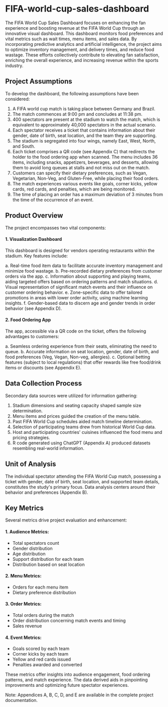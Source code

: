 # FIFA-world-cup-sales-dashboard

The FIFA World Cup Sales Dashboard focuses on enhancing the fan experience and boosting revenue at the FIFA World Cup through an innovative visual dashboard. This dashboard monitors food preferences and vital metrics such as wait times, menu items, and sales data. By incorporating predictive analytics and artificial intelligence, the project aims to optimize inventory management, and delivery times, and reduce food wastage. These efforts collectively contribute to elevating fan satisfaction, enriching the overall experience, and increasing revenue within the sports industry.

## Project Assumptions
To develop the dashboard, the following assumptions have been considered:

1. A FIFA world cup match is taking place between Germany and Brazil.
2. The match commences at 9:00 pm and concludes at 11:38 pm.
3. 400 spectators are present at the stadium to watch the match, which is equivalent to approximately 40,000 spectators in the actual scenario.
4. Each spectator receives a ticket that contains information about their gender, date of birth, seat location, and the team they are supporting.
5. The stadium is segregated into four wings, namely East, West, North, and South.
6. Each ticket comprises a QR code (see Appendix C) that redirects the holder to the food ordering app when scanned. The menu includes 36 items, including snacks, appetizers, beverages, and desserts, allowing them to avoid long queues at stalls and not miss out on the match.
7. Customers can specify their dietary preferences, such as Vegan, Vegetarian, Non-Veg, and Gluten-Free, while placing their food orders.
8. The match experiences various events like goals, corner kicks, yellow cards, red cards, and penalties, which are being monitored.
9. The time of placing an order has a maximum deviation of 3 minutes from the time of the occurrence of an event.

## Product Overview
The project encompasses two vital components:

#### 1. Visualization Dashboard
This dashboard is designed for vendors operating restaurants within the stadium. Key features include:

a. Real-time food item data to facilitate accurate inventory management and minimize food wastage.
b. Pre-recorded dietary preferences from customer orders via the app.
c. Information about supporting and playing teams, aiding targeted offers based on ordering patterns and match situations.
d. Visual representation of significant match events and their influence on customer ordering behavior.
e. Zone-specific data to offer tailored promotions in areas with lower order activity, using machine learning insights.
f. Gender-based data to discern age and gender trends in order behavior (see Appendix D).

#### 2. Food Ordering App
The app, accessible via a QR code on the ticket, offers the following advantages to customers:

a. Seamless ordering experience from their seats, eliminating the need to queue.
b. Accurate information on seat location, gender, date of birth, and food preferences (Veg, Vegan, Non-veg, allergies).
c. Optional betting features (subject to local regulations) that offer rewards like free food/drink items or discounts (see Appendix E).

## Data Collection Process
Secondary data sources were utilized for information gathering:

1. Stadium dimensions and seating capacity shaped sample size determination.
2. Menu items and prices guided the creation of the menu table.
3. Past FIFA World Cup schedules aided match timeline determination.
4. Selection of participating teams drew from historical World Cup data.
5. Host and participating countries' cuisines influenced the food menu and pricing strategies.
6. R code generated using ChatGPT (Appendix A) produced datasets resembling real-world information.

## Unit of Analysis
The individual spectator attending the FIFA World Cup match, possessing a ticket with gender, date of birth, seat location, and supported team details, constitutes the study's primary focus. Data analysis centers around their behavior and preferences (Appendix B).

## Key Metrics
Several metrics drive project evaluation and enhancement:

#### 1. Audience Metrics:

* Total spectators count
* Gender distribution
* Age distribution
* Support distribution for each team
* Distribution based on seat location

#### 2. Menu Metrics:

* Orders for each menu item
* Dietary preference distribution

#### 3. Order Metrics:

* Total orders during the match
* Order distribution concerning match events and timing
* Sales revenue

#### 4. Event Metrics:

* Goals scored by each team
* Corner kicks by each team
* Yellow and red cards issued
* Penalties awarded and converted

These metrics offer insights into audience engagement, food ordering patterns, and match experience. The data derived aids in pinpointing improvements and optimizing future spectator experiences.

Note: Appendices A, B, C, D, and E are available in the complete project documentation.
